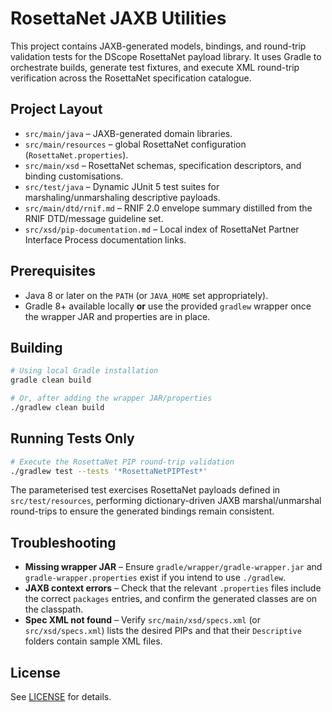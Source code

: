 # RosettaNet JAXB Utilities

This project contains JAXB-generated models, bindings, and round-trip validation tests for the DScope RosettaNet payload library. It uses Gradle to orchestrate builds, generate test fixtures, and execute XML round-trip verification across the RosettaNet specification catalogue.

## Project Layout

- `src/main/java` – JAXB-generated domain libraries.
- `src/main/resources` – global RosettaNet configuration (`RosettaNet.properties`).
- `src/main/xsd` – RosettaNet schemas, specification descriptors, and binding customisations.
- `src/test/java` – Dynamic JUnit 5 test suites for marshaling/unmarshaling descriptive payloads.
- `src/main/dtd/rnif.md` – RNIF 2.0 envelope summary distilled from the RNIF DTD/message guideline set.
- `src/xsd/pip-documentation.md` – Local index of RosettaNet Partner Interface Process documentation links.

## Prerequisites

- Java 8 or later on the `PATH` (or `JAVA_HOME` set appropriately).
- Gradle 8+ available locally **or** use the provided `gradlew` wrapper once the wrapper JAR and properties are in place.

## Building

```bash
# Using local Gradle installation
gradle clean build

# Or, after adding the wrapper JAR/properties
./gradlew clean build
```

## Running Tests Only

```bash
# Execute the RosettaNet PIP round-trip validation
./gradlew test --tests '*RosettaNetPIPTest*'
```

The parameterised test exercises RosettaNet payloads defined in `src/test/resources`, performing dictionary-driven JAXB marshal/unmarshal round-trips to ensure the generated bindings remain consistent.

## Troubleshooting

- **Missing wrapper JAR** – Ensure `gradle/wrapper/gradle-wrapper.jar` and `gradle-wrapper.properties` exist if you intend to use `./gradlew`.
- **JAXB context errors** – Check that the relevant `.properties` files include the correct `packages` entries, and confirm the generated classes are on the classpath.
- **Spec XML not found** – Verify `src/main/xsd/specs.xml` (or `src/xsd/specs.xml`) lists the desired PIPs and that their `Descriptive` folders contain sample XML files.

## License

See [LICENSE](LICENSE) for details.
